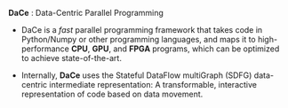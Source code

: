 __DaCe__ : Data-Centric Parallel Programming

- DaCe is a _fast_ parallel programming framework that takes code in Python/Numpy or other programming languages, and maps it to high-performance __CPU__, __GPU__, and __FPGA__ programs, which can be optimized to achieve state-of-the-art.

- Internally, __DaCe__ uses the Stateful DataFlow multiGraph (SDFG) data-centric intermediate representation: A transformable, interactive representation of code based on data movement.